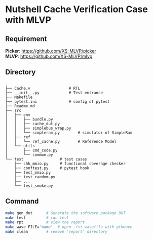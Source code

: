 # Nutshell Cache Verification Case with MLVP

## Requirement
**Picker**: https://github.com/XS-MLVP/picker  
**MLVP**: https://github.com/XS-MLVP/mlvp

## Directory
```
.
├── Cache.v                 # RTL
├── __init__.py             # Test entrance
├── Makefile
├── pytest.ini              # config of pytest
├── Readme.md
├── src
│   ├── env
│   │   ├── bundle.py
│   │   ├── cache_dut.py
│   │   ├── simplebus_wrap.py
│   │   └── simpleram.py        # simulator of SimpleRam
│   ├── ref
│   │   └── ref_cache.py        # Reference Model
│   └── utils
│       ├── cmd_code.py
│       └── common.py
└── test                # test cases
    ├── chk_mmio.py     # functional coverage checker
    ├── conftest.py     # pytest hook
    ├── test_mmio.py
    ├── test_random.py
    ├── ...
    └── test_smoke.py
```

## Command
```bash
make gen_dut      # Generate the software package DUT
make test         # run test
make rpt          # view the report
make wave FILE='name'  # open .fst wavefile with gtkwave
make clean        # remove 'report' directory
```